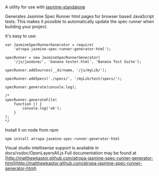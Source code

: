 A utility for use with [jasmine-standalone](https://github.com/pivotal/jasmine/downloads)

Generates Jasmine Spec Runner html pages for browser based JavaScript tests.
This makes it possible to automatically update the spec runner when building your project.

It's easy to use:
```
var JasmineSpecRunnerGenerator = require(
    'atropa-jasmine-spec-runner-generator-html');

specRunner = new JasmineSpecRunnerGenerator(
    '/js/jasmine/', 'banana tester.html', 'Banana Test Suite');

specRunner.addSources(__dirname, '/js/myLib/');

specRunner.addSpecs('./specs/', '/myLib/test/specs/');

specRunner.generate(console.log);

/*
specRunner.generateFile(
    function () {
        console.log('ok');
    }
);
*/
```

Install it on node from npm

`npm install atropa-jasmine-spec-runner-generator-html`

Visual studio intellisense support is available in docs/vsdoc/OpenLayersAll.js
Full documentation may be found at [http://matthewkastor.github.com/atropa-jasmine-spec-runner-generator-html](http://matthewkastor.github.com/atropa-jasmine-spec-runner-generator-html)